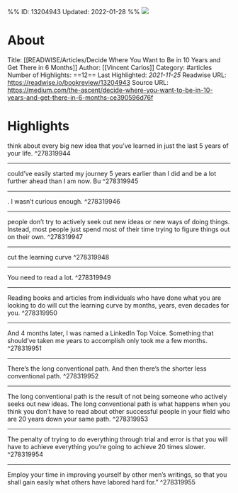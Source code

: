 %%
ID: 13204943
Updated: 2022-01-28
%%
![](https://readwise-assets.s3.amazonaws.com/static/images/article1.be68295a7e40.png)

# About
Title: [[READWISE/Articles/Decide Where You Want to Be in 10 Years and Get There in 6 Months]]
Author: [[Vincent Carlos]]
Category: #articles
Number of Highlights: ==12==
Last Highlighted: *2021-11-25*
Readwise URL: https://readwise.io/bookreview/13204943
Source URL: https://medium.com/the-ascent/decide-where-you-want-to-be-in-10-years-and-get-there-in-6-months-ce390596d76f


# Highlights 
think about every big new idea that you’ve learned in just the last 5 years of your life.  ^278319944

---

could’ve easily started my journey 5 years earlier than I did and be a lot further ahead than I am now. Bu  ^278319945

---

. I wasn’t curious enough.  ^278319946

---

people don’t try to actively seek out new ideas or new ways of doing things. Instead, most people just spend most of their time trying to figure things out on their own.  ^278319947

---

cut the learning curve  ^278319948

---

You need to read a lot.  ^278319949

---

Reading books and articles from individuals who have done what you are looking to do will cut the learning curve by months, years, even decades for you.  ^278319950

---

And 4 months later, I was named a LinkedIn Top Voice. Something that should’ve taken me years to accomplish only took me a few months.  ^278319951

---

There’s the long conventional path. And then there’s the shorter less conventional path.  ^278319952

---

The long conventional path is the result of not being someone who actively seeks out new ideas. The long conventional path is what happens when you think you don’t have to read about other successful people in your field who are 20 years down your same path.  ^278319953

---

The penalty of trying to do everything through trial and error is that you will have to achieve everything you’re going to achieve 20 times slower.  ^278319954

---

Employ your time in improving yourself by other men’s writings, so that you shall gain easily what others have labored hard for.”  ^278319955

